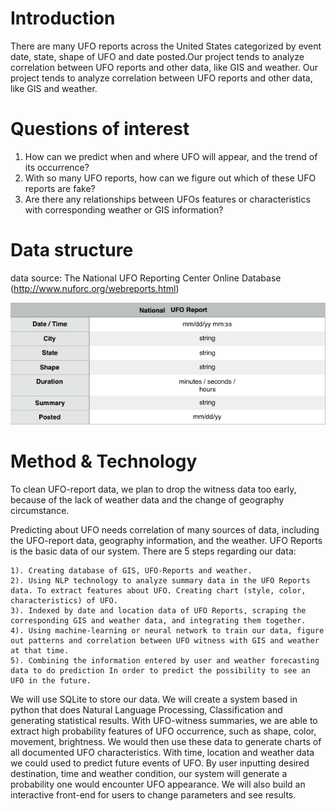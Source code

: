 # Introduction

  There are many UFO reports across the United States categorized by event date, state, shape of UFO and date posted.Our project tends to analyze correlation between UFO reports and other data, like GIS and weather. Our project tends to analyze correlation between UFO reports and other data, like GIS and weather.

# Questions of interest

  1. How can we predict when and where UFO will appear, and the trend of its occurrence? 
  2. With so many UFO reports, how can we figure out which of these UFO reports are fake? 
  3. Are there any relationships between UFOs features or characteristics with corresponding weather or GIS information?
  
# Data structure

  data source: The National UFO Reporting Center Online Database (http://www.nuforc.org/webreports.html)
  
  ![Data structure](https://github.com/jyan16/UFO/blob/master/img/data%20structure.png)
        
# Method & Technology

  To clean UFO-report data, we plan to drop the witness data too early, because of the lack of weather data and the change of geography circumstance. 

  Predicting about UFO needs correlation of many sources of data, including the UFO-report data, geography information, and the weather. UFO Reports is the basic data of our system. There are 5 steps regarding our data: 
  
	1). Creating database of GIS, UFO-Reports and weather.	
  	2). Using NLP technology to analyze summary data in the UFO Reports data. To extract features about UFO. Creating chart (style, color, characteristics) of UFO. 
  	3). Indexed by date and location data of UFO Reports, scraping the corresponding GIS and weather data, and integrating them together. 
	4). Using machine-learning or neural network to train our data, figure out patterns and correlation between UFO witness with GIS and weather at that time. 
	5). Combining the information entered by user and weather forecasting data to do prediction In order to predict the possibility to see an UFO in the future. 
  
  We will use SQLite to store our data. We will create a system based in python that does Natural Language Processing, Classification and generating statistical results. With UFO-witness summaries, we are able to extract high probability features of UFO occurrence, such as shape, color, movement, brightness. We would then use these data to generate charts of all documented UFO characteristics. With time, location and weather data we could used to predict future events of UFO. By user inputting desired destination, time and weather condition, our system will generate a probability one would encounter UFO appearance. We will also build an interactive front-end for users to change parameters and see results.
  
